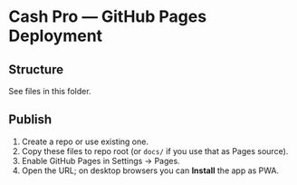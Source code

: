 
# Cash Pro — GitHub Pages Deployment

## Structure
See files in this folder.

## Publish
1. Create a repo or use existing one.
2. Copy these files to repo root (or `docs/` if you use that as Pages source).
3. Enable GitHub Pages in Settings → Pages.
4. Open the URL; on desktop browsers you can **Install** the app as PWA.

